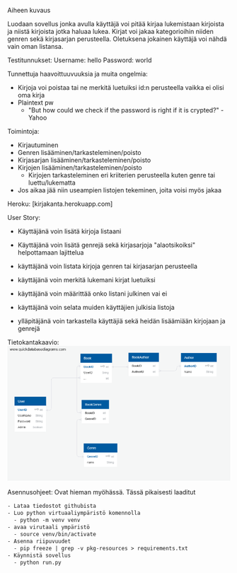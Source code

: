 Aiheen kuvaus

Luodaan sovellus jonka avulla käyttäjä voi pitää kirjaa lukemistaan kirjoista ja niistä kirjoista jotka haluaa lukea.
Kirjat voi jakaa kategorioihin niiden genren sekä kirjasarjan perusteella. Oletuksena jokainen käyttäjä voi nähdä vain oman listansa.

Testitunnukset:
Username: hello
Password: world

Tunnettuja haavoittuuvuuksia ja muita ongelmia:
  - Kirjoja voi poistaa tai ne merkitä luetuiksi id:n perusteella vaikka ei olisi oma kirja
  - Plaintext pw
    - "But how could we check if the password is right if it is crypted?" -Yahoo

Toimintoja:
  - Kirjautuminen
  - Genren lisääminen/tarkasteleminen/poisto
  - Kirjasarjan lisääminen/tarkasteleminen/poisto
  - Kirjojen lisääminen/tarkasteleminen/poisto
    - Kirjojen tarkasteleminen eri kriiterien perusteella kuten genre tai luettu/lukematta
  - Jos aikaa jää niin useampien listojen tekeminen, joita voisi myös jakaa

  Heroku: [kirjakanta.herokuapp.com]


  User Story:
  - Käyttäjänä voin lisätä kirjoja listaani
  - Käyttäjänä voin lisätä genrejä sekä kirjasarjoja "alaotsikoiksi" helpottamaan lajittelua
  - käyttäjänä voin listata kirjoja genren tai kirjasarjan perusteella
  - käyttäjänä voin merkitä lukemani kirjat luetuiksi
  - käyttäjänä voin määrittää onko listani julkinen vai ei
  - käyttäjänä voin selata muiden käyttäjien julkisia listoja


  - ylläpitäjänä voin tarkastella käyttäjiä sekä heidän lisäämiään kirjojaan ja genrejä

  Tietokantakaavio:
  ![alt text](documentation/Tietokantakaavio.png)


  Asennusohjeet:
    Ovat hieman myöhässä. Tässä pikaisesti laaditut

    - Lataa tiedostot githubista
    - Luo python virtuaaliympäristö komennolla
      - python -m venv venv
    - avaa virutaali ympäristö
      - source venv/bin/activate
    - Asenna riipuvuudet
      - pip freeze | grep -v pkg-resources > requirements.txt
    - Käynnistä sovellus
      - python run.py
